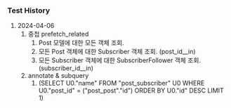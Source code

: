 ### Test History
1. 2024-04-06
   1. 중첩 prefetch_related
      1. Post 모델에 대한 모든 객체 조회.
      2. 모든 Post 객체에 대한 Subscriber 객체 조회. (post_id__in)
      3. 모든 Subscriber 객체에 대한 SubscriberFollower 객체 조회. (subscriber_id__in)
   2. annotate & subquery
      1. (SELECT U0."name" FROM "post_subscriber" U0 WHERE U0."post_id" = ("post_post"."id") ORDER BY U0."id" DESC LIMIT 1)